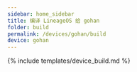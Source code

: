 ```yaml
---
sidebar: home_sidebar
title: 编译 LineageOS 给 gohan
folder: build
permalink: /devices/gohan/build
device: gohan
---
```

{% include templates/device_build.md %}
